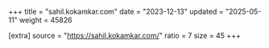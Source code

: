 +++
title = "sahil.kokamkar.com"
date = "2023-12-13"
updated = "2025-05-11"
weight = 45826

[extra]
source = "https://sahil.kokamkar.com/"
ratio = 7
size = 45
+++
